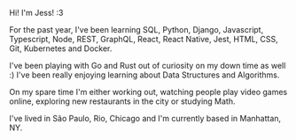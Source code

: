 Hi! I'm Jess! :3

For the past year, I've been learning SQL, Python, Django, Javascript, Typescript, Node, REST, GraphQL, React, React Native, Jest, HTML, CSS, Git, Kubernetes and Docker.

I've been playing with Go and Rust out of curiosity on my down time as well :) I've been really enjoying learning about Data Structures and Algorithms.

On my spare time I'm either working out, watching people play video games online, exploring new restaurants in the city or studying Math.

I've lived in São Paulo, Rio, Chicago and I'm currently based in Manhattan, NY.
